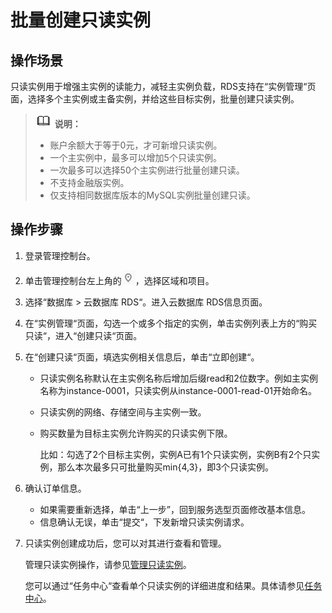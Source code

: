 # 批量创建只读实例<a name="rds_11_0014"></a>

## 操作场景<a name="s9f95e14048064f63a1d9be0c9f685f07"></a>

只读实例用于增强主实例的读能力，减轻主实例负载，RDS支持在“实例管理“页面，选择多个主实例或主备实例，并给这些目标实例，批量创建只读实例。

>![](public_sys-resources/icon-note.gif) **说明：**   
>-   账户余额大于等于0元，才可新增只读实例。  
>-   一个主实例中，最多可以增加5个只读实例。  
>-   一次最多可以选择50个主实例进行批量创建只读。  
>-   不支持金融版实例。  
>-   仅支持相同数据库版本的MySQL实例批量创建只读。  

## 操作步骤<a name="section836915345416"></a>

1.  登录管理控制台。
2.  单击管理控制台左上角的![](figures/Region灰色图标.png)，选择区域和项目。
3.  选择“数据库  \>  云数据库 RDS“。进入云数据库 RDS信息页面。
4.  在“实例管理“页面，勾选一个或多个指定的实例，单击实例列表上方的“购买只读“，进入“创建只读“页面。
5.  在“创建只读“页面，填选实例相关信息后，单击“立即创建“。
    -   只读实例名称默认在主实例名称后增加后缀read和2位数字。例如主实例名称为instance-0001，只读实例从instance-0001-read-01开始命名。
    -   只读实例的网络、存储空间与主实例一致。
    -   购买数量为目标主实例允许购买的只读实例下限。

        比如：勾选了2个目标主实例，实例A已有1个只读实例，实例B有2个只实例，那么本次最多只可批量购买min\{4,3\}，即3个只读实例。

6.  确认订单信息。
    -   如果需要重新选择，单击“上一步”，回到服务选型页面修改基本信息。
    -   信息确认无误，单击“提交“，下发新增只读实例请求。

7.  只读实例创建成功后，您可以对其进行查看和管理。

    管理只读实例操作，请参见[管理只读实例](管理只读实例.md)。

    您可以通过“任务中心“查看单个只读实例的详细进度和结果。具体请参见[任务中心](https://support.huaweicloud.com/usermanual-rds/rds_05_0007.html)。


